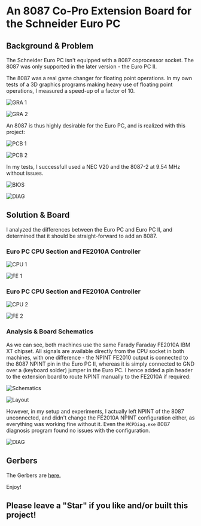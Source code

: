 # An 8087 Co-Pro Extension Board for the Schneider Euro PC  

## Background & Problem

The Schneider Euro PC isn't equipped with a 8087 coprocessor
socket. The 8087 was only supported in the later version - the Euro PC
II.

The 8087 was a real game changer for floating point operations. In my
own tests of a 3D graphics programs making heavy use of floating point
operations, I measured a speed-up of a factor of 10.

![GRA 1](pics/gra1.jpg) 

![GRA 2](pics/gra2.jpg)  

An 8087 is thus highly desirable for the Euro PC, and is realized with
this project: 

![PCB 1](pics/pcb.jpg) 

![PCB 2](pics/pcb2.jpg) 

In my tests, I successfull used a NEC V20 and the 8087-2 at 9.54 MHz without issues.

![BIOS](pics/bios.jpg) 

![DIAG](pics/diag.jpg)

## Solution & Board 

I analyzed the differences between the Euro PC and Euro PC II, and
determined that it should be straight-forward to add an 8087.

### Euro PC CPU Section and FE2010A Controller

![CPU 1](pics/euro-pc1-cpu.png)

![FE 1](pics/euro-pc1.png)

### Euro PC CPU Section and FE2010A Controller

![CPU 2](pics/euro-pc2-cpu.png)

![FE 2](pics/euro-pc2-fe.png)

### Analysis & Board Schematics 

As we can see, both machines use the same Farady Faraday FE2010A IBM
XT chipset. All signals are available directly from the CPU socket in
both machines, with one difference - the NPINT FE2010 output is
connected to the 8087 NPINT pin in the Euro PC II, whereas it is
simply connected to GND over a (keyboard solder) jumper in the Euro
PC. I hence added a pin header to the extension board to route NPINT
manually to the FE2010A if required:

![Schematics](pics/schematics.png)

![Layout](pics/board.png) 

However, in my setup and experiments, I actually left NPINT of the
8087 unconnected, and didn't change the FE2010A NPINT configuration
either, as everything was working fine without it. Even the
`MCPDiag.exe` 8087 diagnosis program found no issues with the
configuration.

![DIAG](pics/diag.jpg)

## Gerbers

The Gerbers are [here.](./gerbers-v2.zip)

Enjoy!

## Please leave a "Star" if you like and/or built this project!
